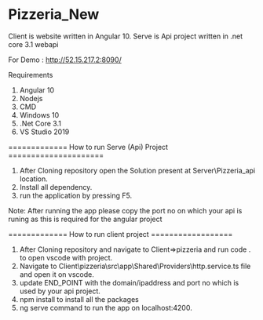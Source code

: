 # Pizzeria_New


Client is website written in Angular 10.
Serve is Api project written in .net core 3.1 webapi

For Demo : http://52.15.217.2:8090/


Requirements
1. Angular 10
2. Nodejs
3. CMD
4. Windows 10
5. .Net Core 3.1
6. VS Studio 2019


============= How to run Serve (Api) Project =====================

1. After Cloning repository open the Solution present at Server\Pizzeria_api location.
2. Install all dependency.
3. run the application by pressing F5.

Note: After running the app please copy the port no on which your api is runing as this is required for the angular project

=============  How to run client project   ==================

1. After Cloning repository and navigate to Client=>pizzeria and run code . to open vscode with project.
2. Navigate to Client\pizzeria\src\app\Shared\Providers\http.service.ts file and open it on vscode.
3. update END_POINT with the domain/ipaddress and port no which is used by your api project.
4. npm install to install all the packages
5. ng serve command to run the app on localhost:4200.




